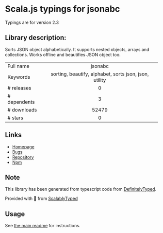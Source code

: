 
# Scala.js typings for jsonabc

Typings are for version 2.3

## Library description:
Sorts JSON object alphabetically. It supports nested objects, arrays and collections. Works offline and beautifies JSON object too.

|                    |                 |
| ------------------ | :-------------: |
| Full name          | jsonabc |
| Keywords           | sorting, beautify, alphabet, sorts json, json, utility |
| # releases         | 0 |
| # dependents       | 3 |
| # downloads        | 52479 |
| # stars            | 0 |

## Links
- [Homepage](http://novicelab.org/jsonabc)
- [Bugs](https://github.com/ShivrajRath/jsonabc/issues)
- [Repository](https://github.com/ShivrajRath/jsonabc)
- [Npm](https://www.npmjs.com/package/jsonabc)
    


## Note
This library has been generated from typescript code from [DefinitelyTyped](https://definitelytyped.org).

Provided with :purple_heart: from [ScalablyTyped](https://github.com/oyvindberg/ScalablyTyped)

## Usage
See [the main readme](../../readme.md) for instructions.


